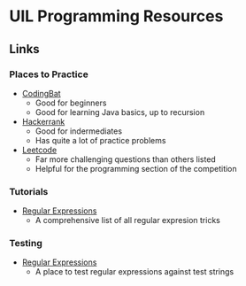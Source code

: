 # UIL Programming Resources

## Links

### Places to Practice

- [CodingBat](https://codingbat.com/java)
  - Good for beginners
  - Good for learning Java basics, up to recursion
- [Hackerrank](https://www.hackerrank.com/)
  - Good for indermediates
  - Has quite a lot of practice problems
- [Leetcode](https://leetcode.com/)
  - Far more challenging questions than others listed
  - Helpful for the programming section of the competition

### Tutorials

- [Regular Expressions](https://rexegg.com/)
  - A comprehensive list of all regular expresion tricks

### Testing

- [Regular Expressions](https://regex101.com/)
  - A place to test regular expressions against test strings
